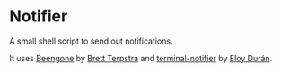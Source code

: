 Notifier
========

A small shell script to send out notifications.

It uses [Beengone][1] by [Brett Terpstra][3] and [terminal-notifier][3] by [Eloy Durán][4].

[1]:http://brettterpstra.com/2013/02/10/beengone-a-script-friendly-way-to-check-computer-idle-time/
[2]:http://brettterpstra.com/
[3]:https://github.com/alloy/terminal-notifier
[4]:http://soup.superalloy.nl/